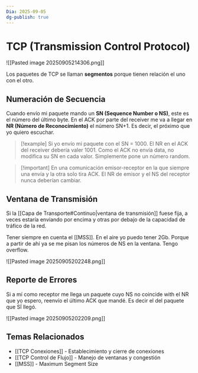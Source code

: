 ```yaml
---
Dia: 2025-09-05
dg-publish: true
---
```

# TCP (Transmission Control Protocol)

![[Pasted image 20250905214306.png]]

Los paquetes de TCP se llaman **segmentos** porque tienen relación el uno con el otro.

## Numeración de Secuencia

Cuando envío mi paquete mando un **SN (Sequence Number o NS)**, este es el número del último byte. En el ACK por parte del receiver me va a llegar en **NR (Número de Reconocimiento)** el número SN+1. Es decir, el próximo que yo quiero escuchar.

> [!example] Si yo envío mi paquete con el SN = 1000. El NR en el ACK del receiver debería valer 1001. Como el ACK no envía data, no modifica su SN en cada valor. Simplemente pone un número random.

> [!important] En una comunicación emisor-receptor en la que siempre una envía y la otra solo tira ACK. El NR de emisor y el NS del receptor nunca deberían cambiar.

## Ventana de Transmisión

Si la [[Capa de Transporte#Continuo|ventana de transmisión]] fuese fija, a veces estaría enviando por encima y otras por debajo de la capacidad de tráfico de la red.

Tener siempre en cuenta el [[MSS]]. En el aire yo puedo tener 2Gb. Porque a partir de ahí ya se me pisan los números de NS en la ventana. Tengo overflow.

![[Pasted image 20250905202248.png]]

## Reporte de Errores

Si a mí como receptor me llega un paquete cuyo NS no coincide with el NR que yo espero, reenvío el último ACK que mandé. Es decir el del paquete que SÍ llegó.

![[Pasted image 20250905202209.png]]

## Temas Relacionados

- [[TCP Conexiones]] - Establecimiento y cierre de conexiones
- [[TCP Control de Flujo]] - Manejo de ventanas y congestión
- [[MSS]] - Maximum Segment Size